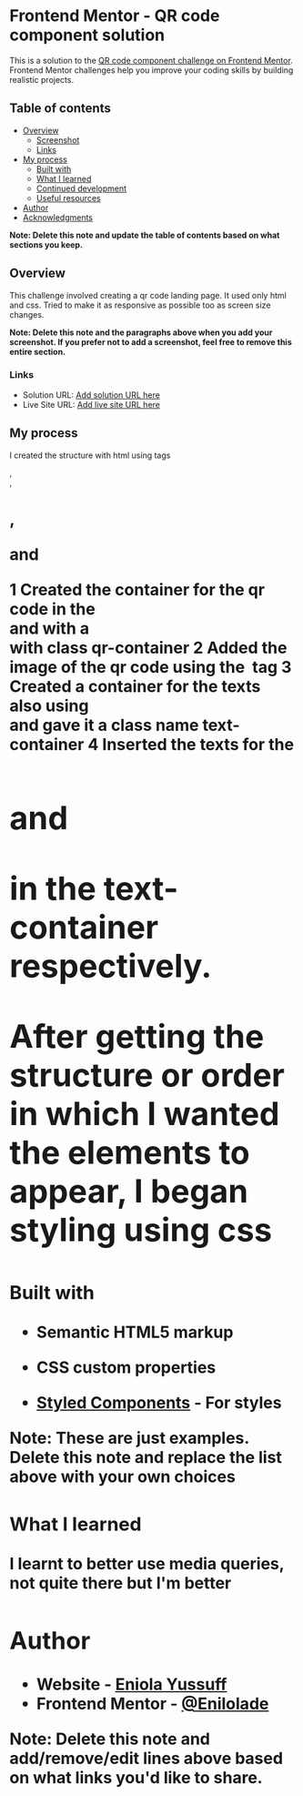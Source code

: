 # Frontend Mentor - QR code component solution

This is a solution to the [QR code component challenge on Frontend Mentor](https://www.frontendmentor.io/challenges/qr-code-component-iux_sIO_H). Frontend Mentor challenges help you improve your coding skills by building realistic projects. 

## Table of contents

- [Overview](#overview)
  - [Screenshot](#screenshot)
  - [Links](#links)
- [My process](#my-process)
  - [Built with](#built-with)
  - [What I learned](#what-i-learned)
  - [Continued development](#continued-development)
  - [Useful resources](#useful-resources)
- [Author](#author)
- [Acknowledgments](#acknowledgments)

**Note: Delete this note and update the table of contents based on what sections you keep.**

## Overview
This challenge involved creating a qr code landing page.
It used only html and css. Tried to make it as responsive as possible too as screen size changes. 


**Note: Delete this note and the paragraphs above when you add your screenshot. If you prefer not to add a screenshot, feel free to remove this entire section.**

### Links

- Solution URL: [Add solution URL here](https://your-solution-url.com)
- Live Site URL: [Add live site URL here](https://your-live-site-url.com)

## My process
I created the structure with html using tags <main>, <div>, <h1>, <p> and <footer>
1 Created the container for the qr code in the <main> and with a <div> with class qr-container
2 Added the image of the qr code using the <img> tag
3 Created a container for the texts also using <div> and gave it a class name text-container
4 Inserted the texts for the <h1> and <p> in the text-container respectively.

After getting the structure or order in which I wanted the elements to appear, I began styling using css
### Built with

- Semantic HTML5 markup
- CSS custom properties

- [Styled Components](https://styled-components.com/) - For styles

**Note: These are just examples. Delete this note and replace the list above with your own choices**

### What I learned

I learnt to better use media queries, not quite there but I'm better



## Author

- Website - [Eniola Yussuff](https://www.your-site.com)
- Frontend Mentor - [@Enilolade](https://www.frontendmentor.io/profile/enilolade)


**Note: Delete this note and add/remove/edit lines above based on what links you'd like to share.**

